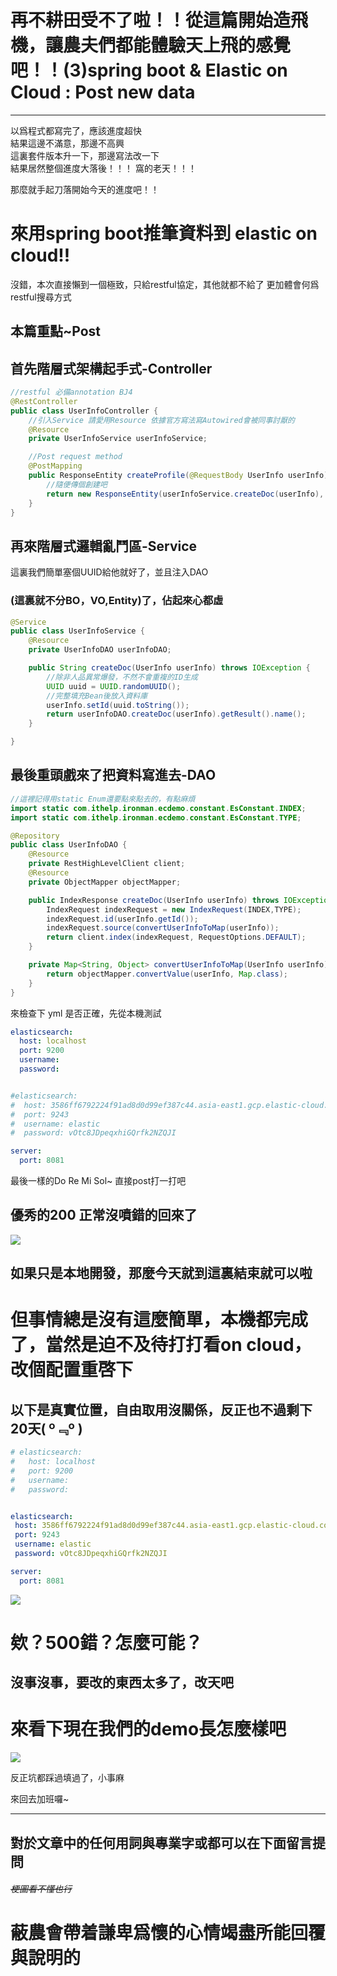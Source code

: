 # 再不耕田受不了啦！！從這篇開始造飛機，讓農夫們都能體驗天上飛的感覺吧！！(3)spring boot & Elastic on Cloud : Post new data

---
以爲程式都寫完了，應該進度超快  
結果這邊不滿意，那邊不高興   
這裏套件版本升一下，那邊寫法改一下  
結果居然整個進度大落後！！！
窩的老天！！！

那麼就手起刀落開始今天的進度吧！！
# 來用spring boot推筆資料到 elastic on cloud!!  


沒錯，本次直接懶到一個極致，只給restful協定，其他就都不給了
更加體會何爲restful搜尋方式

## 本篇重點~Post

## 首先階層式架構起手式-Controller
```java
//restful 必備annotation BJ4
@RestController
public class UserInfoController {
    //引入Service 請愛用Resource 依據官方寫法寫Autowired會被同事討厭的
    @Resource
    private UserInfoService userInfoService;

    //Post request method
    @PostMapping
    public ResponseEntity createProfile(@RequestBody UserInfo userInfo) throws Exception {
        //隨便傳個創建吧
        return new ResponseEntity(userInfoService.createDoc(userInfo), HttpStatus.CREATED);
    }
}

```

## 再來階層式邏輯亂鬥區-Service
這裏我們簡單塞個UUID給他就好了，並且注入DAO
### (這裏就不分BO，VO,Entity)了，佔起來心都虛 
```java
@Service
public class UserInfoService {
    @Resource
    private UserInfoDAO userInfoDAO;

    public String createDoc(UserInfo userInfo) throws IOException {
        //除非人品異常爆發，不然不會重複的ID生成
        UUID uuid = UUID.randomUUID();
        //完整填充Bean後放入資料庫
        userInfo.setId(uuid.toString());
        return userInfoDAO.createDoc(userInfo).getResult().name();
    }

}
```
## 最後重頭戲來了把資料寫進去-DAO  
```java
//這裡記得用static Enum還要點來點去的，有點麻煩
import static com.ithelp.ironman.ecdemo.constant.EsConstant.INDEX;
import static com.ithelp.ironman.ecdemo.constant.EsConstant.TYPE;

@Repository
public class UserInfoDAO {
    @Resource
    private RestHighLevelClient client;
    @Resource
    private ObjectMapper objectMapper;

    public IndexResponse createDoc(UserInfo userInfo) throws IOException {
        IndexRequest indexRequest = new IndexRequest(INDEX,TYPE);
        indexRequest.id(userInfo.getId());
        indexRequest.source(convertUserInfoToMap(userInfo));
        return client.index(indexRequest, RequestOptions.DEFAULT);
    }

    private Map<String, Object> convertUserInfoToMap(UserInfo userInfo) {
        return objectMapper.convertValue(userInfo, Map.class);
    }
}
```

來檢查下 yml 是否正確，先從本機測試

```yml
elasticsearch:
  host: localhost
  port: 9200
  username:
  password:


#elasticsearch:
#  host: 3586ff6792224f91ad8d0d99ef387c44.asia-east1.gcp.elastic-cloud.com
#  port: 9243
#  username: elastic
#  password: vOtc8JDpeqxhiGQrfk2NZQJI

server:
  port: 8081
```

最後一樣的Do Re Mi Sol~
直接post打一打吧

## 優秀的200 正常沒噴錯的回來了
![](https://CY810912.github.io/th12img/springboot/projectPost1.png)   

## 如果只是本地開發，那麼今天就到這裏結束就可以啦

# 但事情總是沒有這麼簡單，本機都完成了，當然是迫不及待打打看on cloud，改個配置重啓下
## 以下是真實位置，自由取用沒關係，反正也不過剩下20天( º﹃º )
```yml
# elasticsearch:
#   host: localhost
#   port: 9200
#   username:
#   password:


elasticsearch:
 host: 3586ff6792224f91ad8d0d99ef387c44.asia-east1.gcp.elastic-cloud.com
 port: 9243
 username: elastic
 password: vOtc8JDpeqxhiGQrfk2NZQJI

server:
  port: 8081
```

![](https://cy810912.github.io/th12img/springboot/projectPostErr2.png)   

# 欸？500錯？怎麼可能？
##  沒事沒事，要改的東西太多了，改天吧
# 來看下現在我們的demo長怎麼樣吧

![](https://CY810912.github.io/th12img/springboot/sc.png)   


反正坑都踩過填過了，小事麻

來回去加班囉~

---
## 對於文章中的任何用詞與專業字或都可以在下面留言提問 
###### ~~梗圖看不懂也行~~
# 蔽農會帶着謙卑爲懷的心情竭盡所能回覆與說明的
